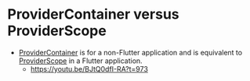 # ProviderContainer versus ProviderScope
- [ProviderContainer](https://pub.dev/documentation/riverpod/latest/riverpod/ProviderContainer-class.html) is for a non-Flutter application and is equivalent to [ProviderScope](https://pub.dev/documentation/flutter_riverpod/latest/flutter_riverpod/ProviderScope-class.html) in a Flutter application.
  - https://youtu.be/BJtQ0dfI-RA?t=973
